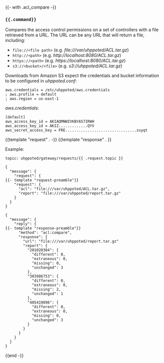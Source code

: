 {{- with .acl_compare -}}
### `{{.command}}`

Compares the access control permissions on a set of controllers with a file retrieved from a URL. The URL
can be any URL that will return a file, including:

- `file://<file path>` (e.g. _file:///var/uhppoted/ACL.tar.gz_)
- `http://<path>` (e.g. _http://localhost:8080/ACL.tar.gz_)
- `https://<path>` (e.g. _https://localhost:8080/ACL.tar.gz_)
- `s3://<bucket>/<file>` (e.g. _s3://uhppoted/ACL.tar.gz_)

Downloads from Amazon S3 expect the credentials and bucket information to be configured in _uhppoted.conf_:
```
aws.credentials = /etc/uhppoted/aws.credentials
; aws.profile = default
; aws.region = us-east-1
```

_aws.credentials_:
```
[default]
aws_access_key_id = AKIAQMNWIVKBYA57IRWH
aws_access_key_id = AKIZ.............QYV
aws_secret_access_key = FRE................................zuyqt

```

{{template "request"  . -}}
{{template "response" . }}

Example:
```
topic: uhppoted/gateway/requests/{{ .request.topic }}

{
  "message": {
    "request": {
{{- template "request-preamble"}}
    "request": {
      "acl": "file:///var/uhppoted/ACL.tar.gz",
      "report": "file:///var/uhppoted/report.tar.gz"
    }
  }
}

{
  "message": {
    "reply": {
{{- template "response-preamble"}}
      "method": "acl:compare",
      "response": {
        "url": "file:///var/uhppoted/report.tar.gz"
        "report": {
          "201020304": {
            "different": 0,
            "extraneous": 0,
            "missing": 0,
            "unchanged": 3
          },
          "303986753": {
            "different": 0,
            "extraneous": 0,
            "missing": 2,
            "unchanged": 1
          },
          "405419896": {
            "different": 0,
            "extraneous": 0,
            "missing": 0,
            "unchanged": 3
          }
        }
      }
    }
  }
}
```
{{end -}}
